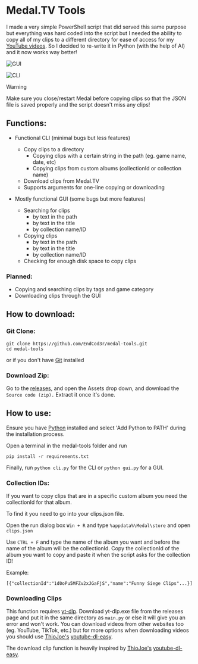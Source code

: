 # Medal.TV Tools

I made a very simple PowerShell script that did served this same purpose but everything was hard coded into the script but I needed the ability to copy all of my clips to a different directory for ease of access for my [YouTube videos](https://youtube.com/@EndLordHD). So I decided to re-write it in Python (with the help of AI) and it now works way better!

![GUI](https://github.com/user-attachments/assets/04c911c2-0cc3-4ff5-9c7c-2272afeb0d30)

![CLI](https://github.com/user-attachments/assets/aae1c9a2-06b0-4f9a-8eef-3eb3cb2323a6)

> [!WARNING]  
> Make sure you close/restart Medal before copying clips so that the JSON file is saved properly and the script doesn't miss any clips!

## Functions:

- Functional CLI (minimal bugs but less features)

  - Copy clips to a directory
    - Copying clips with a certain string in the path (eg. game name, date, etc)
    - Copying clips from custom albums (collectionId or collection name)
  - Download clips from Medal.TV
  - Supports arguments for one-line copying or downloading

- Mostly functional GUI (some bugs but more features)
  - Searching for clips
    - by text in the path
    - by text in the title
    - by collection name/ID
  - Copying clips
    - by text in the path
    - by text in the title
    - by collection name/ID
  - Checking for enough disk space to copy clips

### Planned:

- Copying and searching clips by tags and game category
- Downloading clips through the GUI

## How to download:

### Git Clone:

```
git clone https://github.com/EndCod3r/medal-tools.git
cd medal-tools
```

or if you don't have [Git](https://git-scm.com) installed

### Download Zip:

Go to the [releases](https://github.com/EndCod3r/medal-tools/releases/latest), and open the Assets drop down, and download the `Source code (zip).` Extract it once it's done.

## How to use:

Ensure you have [Python](https://www.python.org/downloads/) installed and select 'Add Python to PATH' during the installation process.

Open a terminal in the medal-tools folder and run

```
pip install -r requirements.txt
```

Finally, run `python cli.py` for the CLI or `python gui.py` for a GUI.

### Collection IDs:

If you want to copy clips that are in a specific custom album you need the collectionId for that album.

To find it you need to go into your clips.json file.

Open the run dialog box `Win + R` and type `%appdata%\Medal\store` and open `clips.json`

Use `CTRL + F` and type the name of the album you want and before the name of the album will be the collectionId. Copy the collectionId of the album you want to copy and paste it when the script asks for the collection ID!

Example:

```
[{"collectionId":"1d0oPu5MFZv2xJGaFjS","name":"Funny Siege Clips"...}]
```

### Downloading Clips

This function requires [yt-dlp](https://github.com/yt-dlp/yt-dlp). Download yt-dlp.exe file from the releases page and put it in the same directory as `main.py` or else it will give you an error and won't work. You can download videos from other websites too (eg. YouTube, TikTok, etc.) but for more options when downloading videos you should use [ThioJoe's](https://youtube.com/@ThioJoe) [youtube-dl-easy](https://github.com/ThioJoe/youtube-dl-easy).

The download clip function is heavily inspired by [ThioJoe's](https://youtube.com/@ThioJoe) [youtube-dl-easy](https://github.com/ThioJoe/youtube-dl-easy).
